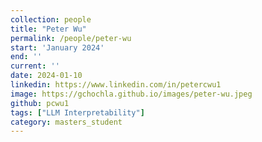 ```yaml
---
collection: people
title: "Peter Wu"
permalink: /people/peter-wu
start: 'January 2024'
end: ''
current: ''
date: 2024-01-10
linkedin: https://www.linkedin.com/in/petercwu1
image: https://gchochla.github.io/images/peter-wu.jpeg
github: pcwu1
tags: ["LLM Interpretability"]
category: masters_student
---
```

